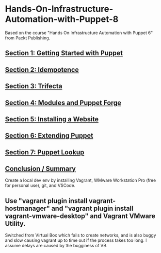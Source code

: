 # Hands-On-Infrastructure-Automation-with-Puppet-8
Based on the course "Hands On Infrastructure Automation with Puppet 6" from Packt Publishing.

## [Section 1: Getting Started with Puppet](section1)

## [Section 2: Idempotence](section2)

## [Section 3: Trifecta](section3)

## [Section 4: Modules and Puppet Forge](section4)

## [Section 5: Installing a Website](section5)

## [Section 6: Extending Puppet](section6)

## [Section 7: Puppet Lookup](section7)

## [Conclusion / Summary](summary)

Create a local dev env by installing Vagrant, WMware Workstation Pro (free for personal use), git, and VSCode.
## Use "vagrant plugin install vagrant-hostmanager" and "vagrant plugin install vagrant-vmware-desktop" and Vagrant VMware Utility. 
Switched from Virtual Box which fails to create networks, and is also buggy and slow causing vagrant up
to time out if the process takes too long. I assume delays are caused by the bugginess of VB.